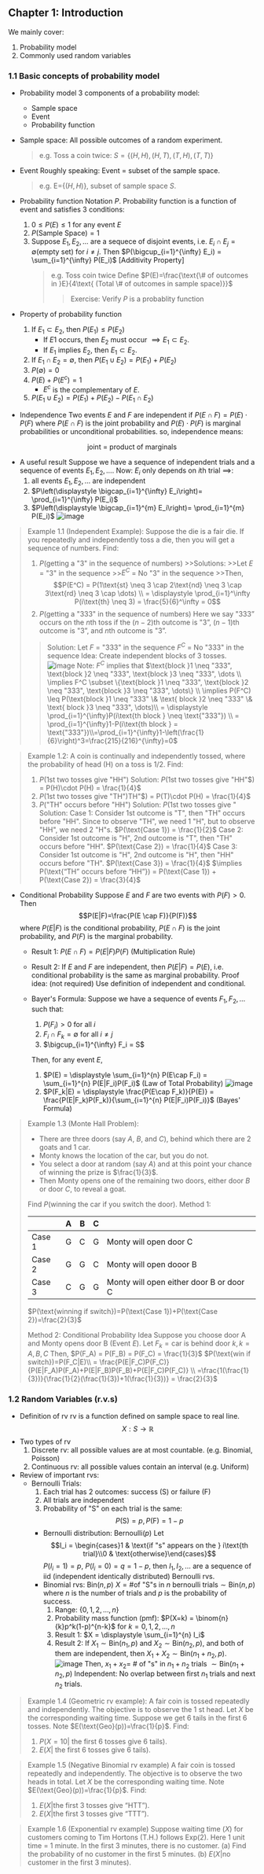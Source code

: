 ## Chapter 1: Introduction
We mainly cover:
1. Probability model
2. Commonly used random variables

### 1.1 Basic concepts of probability model
- Probability model
3 components of a probability model:
    - Sample space
    - Event
    - Probability function
- Sample space:
All possible outcomes of a random experiment.
    >e.g. Toss a coin twice: $S = \{(H,H), (H,T), (T,H), (T,T)\}$
- Event
Roughly speaking: Event = subset of the sample space.
    >e.g. E=$\{(H,H)\}$, subset of sample space $S$.
- Probability function
Notation $P$. Probability function is a function of event and satisfies 3 conditions:
    1. $0 \leq P(E) \leq 1$ for any event $E$
    2. $P($Sample Space$) = 1$
    3. Suppose $E_1, E_2, \dots$ are a sequece of disjoint events, i.e. $E_i \cap E_j = \emptyset$(empty set) for $i \neq j$. Then $P(\bigcup_{i=1}^{\infty} E_i) = \sum_{i=1}^{\infty} P(E_i)$ [Additivity Property]
        > e.g. Toss coin twice
        Define $P(E)=\frac{\text{\# of outcomes in }E}{4\text{ (Total \# of outcomes in sample space)}}$
        >>Exercise: Verify $P$ is a probablity function

- Property of probability function
    1. If $E_1 \subset E_2$, then $P(E_1) \leq P(E_2)$
        - If $E1$ occurs, then $E_2$ must occur $\implies E_1 \subset E_2$.
        - If $E_1$ implies $E_2$, then $E_1 \subset E_2$.
    2. If $E_1 \cap E_2 = \emptyset$, then $P(E_1 \cup E_2) = P(E_1) + P(E_2)$
    3. $P(\emptyset) = 0$
    4. $P(E) + P(E^c) = 1$
        - $E^c$ is the complementary of $E$.
    5. $P(E_1 \cup E_2) = P(E_1)+P(E_2)-P(E_1\cap E_2)$

- Independence
Two events $E$ and $F$ are independent if $P(E \cap F) = P(E) \cdot P(F)$ where $P(E \cap F)$ is the joint probability and $P(E) \cdot P(F)$ is marginal probabilities or unconditional probabilities.
so, independence means:
<center>joint = product of marginals</center>

- A useful result
Suppose we have a sequence of independent trials and a sequence of events $E_1, E_2, \dots$.
Now: $E_i$ only depends on $i$th trial $\implies$:
    1. all events $E_1, E_2, \dots$ are independent
    2. $P\left(\displaystyle \bigcap_{i=1}^{\infty} E_i\right)= \prod_{i=1}^{\infty} P(E_i)$
    2. $P\left(\displaystyle \bigcap_{i=1}^{m} E_i\right)= \prod_{i=1}^{m} P(E_i)$
    ![image](images/Screenshot%202023-09-12%20at%2012.50.59%20PM.png)



>Example 1.1 (Independent Example):
Suppose the die is a fair die. If you repeatedly and independently toss a die, then you will get a sequence of numbers.
Find:
>1. $P($getting a "3" in the sequence of numbers$)$
    >>Solutions:
    >>Let $E$ = "3" in the sequence
    >>$E^C$ = No "3" in the sequence
    >>Then, $$P(E^C) = P(1\text{st} \neq 3 \cap 2\text{nd} \neq 3 \cap 3\text{rd} \neq 3 \cap \dots) \\ = \displaystyle \prod_{i=1}^\infty P(i\text{th} \neq 3) = \frac{5}{6}^\infty = 0$$
>2. $P($getting a "333" in the sequence of numbers$)$
Here we say "333” occurs on the $n$th toss if the $(n-2)$th outcome is "3”, $(n-1)$th outcome is "3”, and $n$th outcome is "3”.
>> Solution: Let $F$ = "333" in the sequence
>> $F^C$ = No "333" in the sequence
>> Idea: Create independent blocks of 3 tosses.
>> ![image](images/Screenshot%202023-09-12%20at%2012.53.14%20PM.png)
>> Note: $F^C$ implies that $\text{block }1 \neq "333", \text{block }2 \neq "333", \text{block }3 \neq "333", \dots \\ \implies F^C \subset \{\text{block }1 \neq "333", \text{block }2 \neq "333", \text{block }3 \neq "333", \dots\} \\ \implies P(F^C) \leq P(\text{block }1 \neq "333" \& \text{ block }2 \neq "333" \& \text{ block }3 \neq "333", \dots)\\ = \displaystyle \prod_{i=1}^{\infty}P(i\text{th block } \neq \text{"333"}) \\ = \prod_{i=1}^{\infty}1-P(i\text{th block } = \text{"333"})\\=\prod_{i=1}^{\infty}1-\left(\frac{1}{6}\right)^3=\frac{215}{216}^{\infty}=0$



>Example 1.2:
A coin is continually and independently tossed, where the probability of head (H) on a toss is $1/2$.
Find:
>1. $P(1$st two tosses give "HH"$)$
Solution: $P(1$st two tosses give "HH"$) = P(H)\cdot P(H) = \frac{1}{4}$
>2. $P(1$st two tosses give "TH"$)$TH"$) = P(T)\cdot P(H) = \frac{1}{4}$
>3. $P($"TH" occurs before "HH"$)$
Solution: $P(1$st two tosses give "
Solution: 
    Case 1: Consider 1st outcome is "T", then "TH" occurs before "HH".
    Since to observe "TH", we need 1 "H", but to observe "HH", we need 2 "H"s.
    $P(\text{Case 1}) = \frac{1}{2}$
    Case 2: Consider 1st outcome is "H", 2nd outcome is "T", then "TH" occurs before "HH".
    $P(\text{Case 2}) = \frac{1}{4}$
    Case 3: Consider 1st outcome is "H", 2nd outcome is "H", then "HH" occurs before "TH".
    $P(\text{Case 3}) = \frac{1}{4}$
    $\implies P(\text{“TH” occurs before “HH”}) = P(\text{Case 1}) + P(\text{Case 2}) = \frac{3}{4}$

- Conditional Probability
Suppose $E$ and $F$ are two events with $P(F) > 0$. Then
$$P(E|F)=\frac{P(E \cap F)}{P(F)}$$
where $P(E|F)$ is the conditional probability, $P(E \cap F)$ is the joint probability, and $P(F)$ is the marginal probability.
    - Result 1: $P(E\cap F) = P(E|F)P(F)$ (Multiplication Rule)
    - Result 2: If $E$ and $F$ are independent, then $P(E|F) = P(E)$, i.e. conditional probability is the same as marginal probability.
    Proof idea: (not required) Use definition of independent and conditional.
    - Bayer's Formula:
        Suppose we have a sequence of events $F_1, F_2, \dots$ such that:
        1. $P(F_i) > 0$ for all $i$
        2. $F_i \cap F_k = \emptyset$ for all $i \neq j$
        3. $\bigcup_{i=1}^{\infty} F_i = S$

        Then, for any event $E$,
        1. $P(E) = \displaystyle \sum_{i=1}^{n} P(E\cap F_i) = \sum_{i=1}^{n} P(E|F_i)P(F_i)$ (Law of Total Probability)
        ![image](images/IMG_C52806B63214-1.jpeg)
        2. $P(F_k|E) = \displaystyle \frac{P(E\cap F_k)}{P(E)} = \frac{P(E|F_k)P(F_k)}{\sum_{i=1}^{n} P(E|F_i)P(F_i)}$ (Bayes' Formula)

> Example 1.3 (Monte Hall Problem):
> - There are three doors (say $A$, $B$, and $C$), behind which there are 2 goats and 1 car.
> - Monty knows the location of the car, but you do not.
> - You select a door at random (say $A$) and at this point your chance of winning the prize is $\frac{1}{3}$.
> - Then Monty opens one of the remaining two doors, either door $B$ or door $C$, to reveal a goat.
>
> Find $P(\text{winning the car if you switch the door})$.
> Method 1:
>
>| |A|B|C| |
>|---|---|---|---|---|
>|Case 1|G|C|G|Monty will open door C|
>|Case 2|G|G|C|Monty will open dooor B|
>|Case 3|C|G|G|Monty will open either door B or door C
>
>$P(\text{winning if switch})=P(\text{Case 1})+P(\text{Case 2})=\frac{2}{3}$
>
> Method 2: Conditional Probability Idea
Suppose you choose door A and Monty opens door B (Event $E$).
Let $F_k = \text{car is behind door } k, k = A,B,C$
Then, $P(F_A) = P(F_B) = P(F_C) = \frac{1}{3}$
$P(\text{win if switch})=P(F_C|E)\\ = \frac{P(E|F_C)P(F_C)}{P(E|F_A)P(F_A)+P(E|F_B)P(F_B)+P(E|F_C)P(F_C)} \\ =\frac{1(\frac{1}{3})}{\frac{1}{2}(\frac{1}{3})+1(\frac{1}{3})} = \frac{2}{3}$

### 1.2 Random Variables (r.v.s)
- Definition of rv
rv is a function defined on sample space to real line.
$$X: S \rightarrow \mathbb{R}$$
- Two types of rv
    1. Discrete rv: all possible values are at most countable. (e.g. Binomial, Poisson)
    2. Continuous rv: all possible values contain an interval (e.g. Uniform)
- Review of important rvs:
    - Bernoulli Trials:
        1. Each trial has 2 outcomes: success (S) or failure (F)
        2. All trials are independent
        3. Probability of "S" on each trial is the same:
            $$P(\text{S}) = p, P(\text{F}) = 1-p$$
        - Bernoulli distribution: $\text{Bernoulli}(p)$
            Let $$I_i = \begin{cases}1 & \text{if "s" appears on the } i\text{th trial}\\0 & \text{otherwise}\end{cases}$$
            $P(I_i=1)=p$, $P(I_i=0)=q=1-p$, then $I_1, I_2, \dots$ are a sequence of iid (independent identically distributed) Bernoulli rvs.
        - Binomial rvs: $\text{Bin}(n,p)$
            $X = \text{\# of "S"s in } n \text{ bernoulli trials} \sim \text{Bin}(n,p)$ where $n$ is the number of trials and $p$ is the probability of success.
            1. Range: $\{0,1,2,\dots,n\}$
            2. Probability mass function (pmf): $P(X=k) = \binom{n}{k}p^k(1-p)^{n-k}$ for $k=0,1,2,\dots,n$
            3. Result 1: $X = \displaystyle \sum_{i=1}^{n} I_i$
            4. Result 2: If $X_1 \sim \text{Bin}(n_1,p) \text{ and } X_2 \sim \text{Bin}(n_2,p)$, and both of them are independent, then $X_1+X_2 \sim \text{Bin}(n_1+n_2,p)$.
            ![image](images/image01.png)
            Then, $x_1+x_2=$ # of "s" in $n_1+n_2$ trials $\sim \text{Bin}(n_1+n_2,p)$
            Independent: No overlap between first $n_1$ trials and next $n_2$ trials.

>Example 1.4 (Geometric rv example):
A fair coin is tossed repeatedly and independently. The objective is to observe the 1 st head. Let $X$ be the corresponding waiting time. Suppose we get 6 tails in the first 6 tosses.
Note $E(\text{Geo}(p))=\frac{1}{p}$.
Find:
>1. $P (X=10 |\text{ the first 6 tosses give 6 tails})$.
>2. $E (X|\text{ the first 6 tosses give 6 tails})$.

>Example 1.5 (Negative Binomial rv example)
A fair coin is tossed repeatedly and independently. The objective is to observe the two heads in total. Let $X$ be the corresponding waiting time.
Note $E(\text{Geo}(p))=\frac{1}{p}$.
Find:
>1. $E (X|\text{the first 3 tosses give “HTT”})$.
>2. $E (X|\text{the first 3 tosses give “TTT”})$.

>Example 1.6 (Exponential rv example)
Suppose waiting time ($X$) for customers coming to Tim Hortons (T.H.) follows $\text{Exp}(2)$. Here 1 unit time = 1 minute. In the first 3 minutes, there is no customer.
>(a) Find the probability of no customer in the first 5 minutes.
>(b) $E (X|\text{no customer in the first 3 minutes})$.
